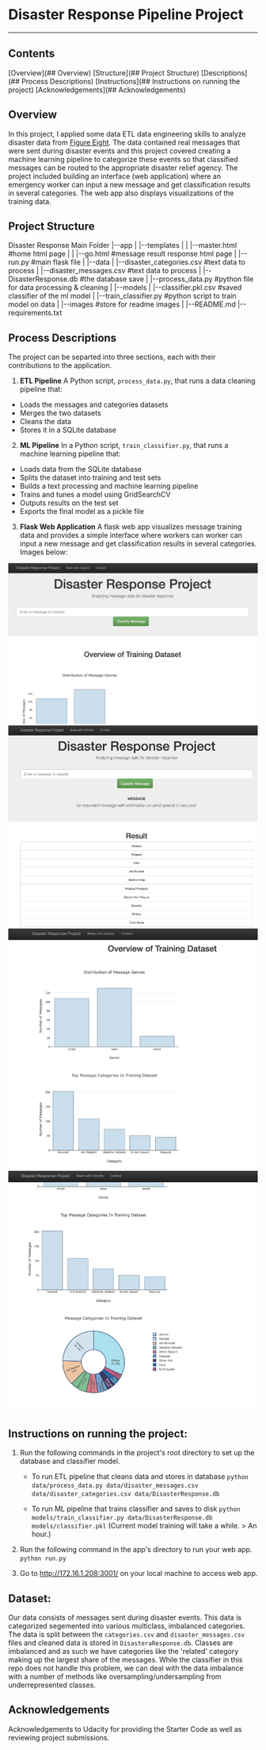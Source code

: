 # Disaster Response Pipeline Project

---

## Contents
[Overview](## Overview)
[Structure](## Project Structure)
[Descriptions](## Process Descriptions)
[Instructions](## Instructions on running the project) 
[Acknowledgements](## Acknowledgements) 


## Overview
In this project, I applied some data ETL data engineering skills to analyze disaster data from [Figure Eight](https://www.figure-eight.com/). The data contained real messages that were sent during disaster events and this project covered creating a machine learning pipeline to categorize these events so that classified messages can be routed to the appropriate disaster relief agency. The project included building an interface (web application) where an emergency worker can input a new message and get classification results in several categories. The web app also displays visualizations of the training data.


## Project Structure
Disaster Response Main Folder
   |--app
   |   |--templates
   |   |    |--master.html #home html page
   |   |    |--go.html #message result response html page
   |   |--run.py  #main flask file
   | 
   |--data
   |   |--disaster_categories.csv #text data to process
   |   |--disaster_messages.csv  #text data to process
   |   |--DisasterResponse.db  #the database save
   |   |--process_data.py  #python file for data processing & cleaning
   |
   |--models
   |   |--classifier.pkl.csv #saved classifier of the ml model
   |   |--train_classifier.py  #python script to train model on data
   |
   |--images #store for readme images
   |
   |--README.md
   |--requirements.txt


## Process Descriptions
The project can be separted into three sections, each with their contributions to the application.

1. **ETL Pipeline**
A Python script, `process_data.py`, that runs a data cleaning pipeline that:

 - Loads the messages and categories datasets
 - Merges the two datasets
 - Cleans the data
 - Stores it in a SQLite database

2. **ML Pipeline**
In a Python script, `train_classifier.py`, that runs a machine learning pipeline that:

 - Loads data from the SQLite database
 - Splits the dataset into training and test sets
 - Builds a text processing and machine learning pipeline
 - Trains and tunes a model using GridSearchCV
 - Outputs results on the test set
 - Exports the final model as a pickle file

3. **Flask Web Application**
A flask web app visualizes message training data and provides a simple interface where workers can worker can input a new message and get classification results in several categories. Images below:

![Web App Image 1](images/webapp-image1-min.jpg)
![Web App Image 2](images/webapp-image2-min.jpg)
![Web App Image 3](images/webapp-image3-min.jpg)
![Web App Image 4](images/webapp-image4-min.jpg)


## Instructions on running the project:
1. Run the following commands in the project's root directory to set up the database and classifier model.

    - To run ETL pipeline that cleans data and stores in database
        `python data/process_data.py data/disaster_messages.csv data/disaster_categories.csv data/DisasterResponse.db`

    - To run ML pipeline that trains classifier and saves to disk
        `python models/train_classifier.py data/DisasterResponse.db models/classifier.pkl`
        (Current model training will take a while. > An hour.)

2. Run the following command in the app's directory to run your web app.
    `python run.py`

3. Go to http://172.16.1.208:3001/ on your local machine to access web app.


## Dataset:
Our data consists of messages sent during disaster events. This data is categorized segemented into various multiclass, imbalanced categories. The data is split between the `categories.csv` and `disaster_messages.csv` files and cleaned data is stored in `DisasteraResponse.db`.
Classes are imbalanced and as such we have categories like the 'related' category making up the largest share of the messages. While the classifier in this repo does not handle this problem, we can deal with the data imbalance with a number of methods like oversampling/undersampling from underrepresented classes.


## Acknowledgements
Acknowledgements to Udacity for providing the Starter Code as well as reviewing project submissions.